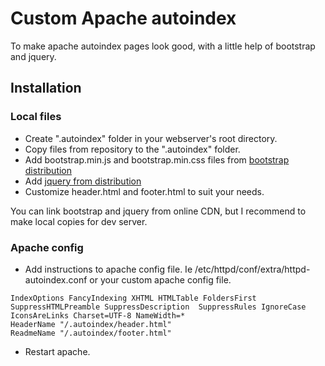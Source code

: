 # Custom Apache autoindex

To make apache autoindex pages look good, with a little help of bootstrap and jquery.

## Installation

### Local files

+ Create ".autoindex" folder in your webserver's root directory.
+ Copy files from repository to the ".autoindex" folder.
+ Add bootstrap.min.js and bootstrap.min.css files from [bootstrap distribution](https://github.com/twbs/bootstrap)
+ Add [jquery from distribution](https://github.com/jquery/jquery)
+ Customize header.html and footer.html to suit your needs.

You can link bootstrap and jquery from online CDN, but I recommend to make local copies for dev server.

### Apache config

+ Add instructions to apache config file.
Ie /etc/httpd/conf/extra/httpd-autoindex.conf or your custom apache config file.

```
IndexOptions FancyIndexing XHTML HTMLTable FoldersFirst SuppressHTMLPreamble SuppressDescription  SuppressRules IgnoreCase IconsAreLinks Charset=UTF-8 NameWidth=*
HeaderName "/.autoindex/header.html"
ReadmeName "/.autoindex/footer.html"
```

+ Restart apache.

